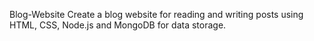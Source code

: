 Blog-Website
Create a blog website for reading and writing posts using HTML, CSS, Node.js and MongoDB for data storage.